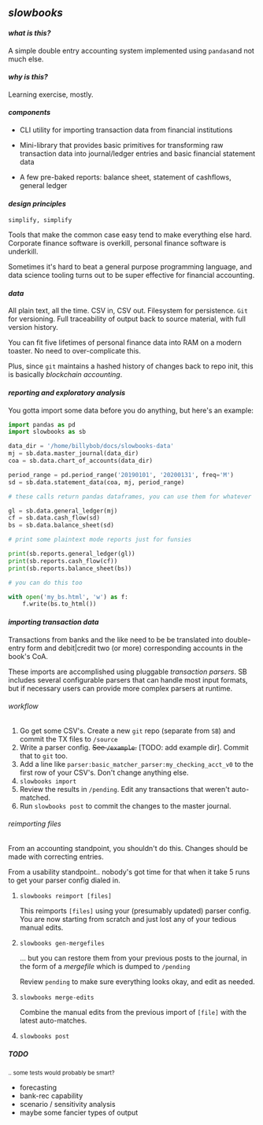 ## _slowbooks_

#### _what is this?_

A simple double entry accounting system implemented using `pandas`and
not much else.

#### _why is this?_

Learning exercise, mostly.

#### _components_

- CLI utility for importing transaction data from financial institutions

- Mini-library that provides basic primitives for transforming raw transaction
  data into journal/ledger entries and basic financial statement data

- A few pre-baked reports: balance sheet, statement of cashflows,
  general ledger

#### _design principles_

`simplify, simplify`

Tools that make the common case easy tend to make everything else hard.
Corporate finance software is overkill, personal finance software is underkill.

Sometimes it's hard to beat a general purpose programming language, and data
science tooling turns out to be super effective for financial accounting.

#### _data_

All plain text, all the time. CSV in, CSV out. Filesystem for persistence.
`Git` for versioning. Full traceability of output back to source material,
with full version history.

You can fit five lifetimes of personal finance data into RAM on a modern
toaster. No need to over-complicate this.

Plus, since `git` maintains a hashed history of changes back to repo init,
this is basically _blockchain accounting_.

#### _reporting and exploratory analysis_ 

You gotta import some data before you do anything, but here's an example:

```python
import pandas as pd
import slowbooks as sb

data_dir = '/home/billybob/docs/slowbooks-data'
mj = sb.data.master_journal(data_dir)
coa = sb.data.chart_of_accounts(data_dir)

period_range = pd.period_range('20190101', '20200131', freq='M')
sd = sb.data.statement_data(coa, mj, period_range)

# these calls return pandas dataframes, you can use them for whatever

gl = sb.data.general_ledger(mj) 
cf = sb.data.cash_flow(sd)
bs = sb.data.balance_sheet(sd)

# print some plaintext mode reports just for funsies

print(sb.reports.general_ledger(gl))
print(sb.reports.cash_flow(cf))
print(sb.reports.balance_sheet(bs))

# you can do this too

with open('my_bs.html', 'w') as f:
    f.write(bs.to_html())
```

#### _importing transaction data_

Transactions from banks and the like need to be be translated into double-entry
form and debit|credit two (or more) corresponding accounts in the book's CoA.

These imports are accomplished using pluggable _transaction parsers_. SB includes
several configurable parsers that can handle most input formats, but if necessary
users can provide more complex parsers at runtime.

###### _workflow_
1. Go get some CSV's. Create a new `git` repo (separate from `SB`) and commit
   the TX files to `/source`
2. Write a parser config. <strike>See `/example`.</strike> [TODO: add example
   dir]. Commit that to `git` too.
3. Add a line like `parser:basic_matcher_parser:my_checking_acct_v0` to the first
   row of your CSV's. Don't change anything else.
4. `slowbooks import`
5. Review the results in `/pending`. Edit any transactions that weren't
   auto-matched.
6. Run `slowbooks post` to commit the changes to the master journal.

###### _reimporting files_

From an accounting standpoint, you shouldn't do this. Changes should be made
with correcting entries.

From a usability standpoint.. nobody's got time for that when it take 5 runs
to get your parser config dialed in.

1. `slowbooks reimport [files]`

   This reimports `[files]` using your (presumably updated) parser config.
   You are now starting from scratch and just lost any of your tedious manual
   edits.
   
2. `slowbooks gen-mergefiles`

   ... but you can restore them from your previous posts to the journal, in
   the form of a _mergefile_ which is dumped to `/pending`
    
    Review `pending` to make sure everything looks okay, and edit as needed.   
   
3. `slowbooks merge-edits`

    Combine the manual edits from the previous import of `[file]` with the
    latest auto-matches.

4. `slowbooks post`


##### TODO

<sup>.. some tests would probably be smart?</sup>

- forecasting
- bank-rec capability
- scenario / sensitivity analysis
- maybe some fancier types of output


